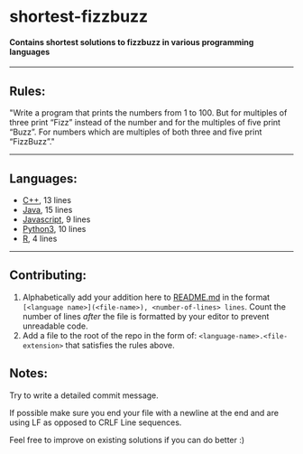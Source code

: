 # shortest-fizzbuzz
#### Contains shortest solutions to fizzbuzz in various programming languages

** **

## Rules:
"Write a program that prints the numbers from 1 to 100. But for multiples of three print “Fizz” instead of the number and for the multiples of five print “Buzz”. For numbers which are multiples of both three and five print “FizzBuzz”."

** **

## Languages:
- [C++](C++.cpp), 13 lines
- [Java](Java.java), 15 lines
- [Javascript](javascript.js), 9 lines
- [Python3](Python3.py), 10 lines
- [R](R.R), 4 lines

** **

## Contributing:
1. Alphabetically add your addition here to [README.md](README.md) in the format `[<language name>](<file-name>), <number-of-lines> lines`. Count the number of lines _after_ the file is formatted by your editor to prevent unreadable code. 
2. Add a file to the root of the repo in the form of: `<language-name>.<file-extension>` that satisfies the rules above. 

## Notes:
Try to write a detailed commit message.

If possible make sure you end your file with a newline at the end and are using LF as opposed to CRLF Line sequences.

Feel free to improve on existing solutions if you can do better :)

